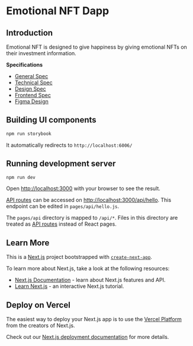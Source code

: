 # Emotional NFT Dapp

## Introduction

Emotional NFT is designed to give happiness by giving emotional NFTs on their investment information.

**Specifications**

- [General Spec](https://docs.google.com/document/d/1BtudeihtZReu9nkG1ILO2ixt_sAzf0xNOgYsfoPMqUg/edit)
- [Technical Spec](https://docs.google.com/document/d/1tAnfPLfWV_P3-qaNuDdLCGsZ_mx3Di1B2tVhEaLGBBA/edit)
- [Design Spec](https://docs.google.com/document/d/1SlXrz9Fvfe_7YQo6dWa5n7tQ6nliVusnsbx4A-I_CGA/edit)
- [Frontend Spec](https://docs.google.com/document/d/1djDo8vjvTP_Hzswh4NpqMzbxabbQ8FUA4chJlDYprsA/edit)
- [Figma Design](https://www.figma.com/file/htIaWwzpJpaChxT3DoafVO/NFTs-DApp-UI?node-id=0%3A1)

## Building UI components

```bash
npm run storybook
```

It automatically redirects to `http://localhost:6006/`

## Running development server

```bash
npm run dev
```

Open [http://localhost:3000](http://localhost:3000) with your browser to see the result.

[API routes](https://nextjs.org/docs/api-routes/introduction) can be accessed on [http://localhost:3000/api/hello](http://localhost:3000/api/hello). This endpoint can be edited in `pages/api/hello.js`.

The `pages/api` directory is mapped to `/api/*`. Files in this directory are treated as [API routes](https://nextjs.org/docs/api-routes/introduction) instead of React pages.

## Learn More

This is a [Next.js](https://nextjs.org/) project bootstrapped with [`create-next-app`](https://github.com/vercel/next.js/tree/canary/packages/create-next-app).

To learn more about Next.js, take a look at the following resources:

- [Next.js Documentation](https://nextjs.org/docs) - learn about Next.js features and API.
- [Learn Next.js](https://nextjs.org/learn) - an interactive Next.js tutorial.

## Deploy on Vercel

The easiest way to deploy your Next.js app is to use the [Vercel Platform](https://vercel.com/new?utm_medium=default-template&filter=next.js&utm_source=create-next-app&utm_campaign=create-next-app-readme) from the creators of Next.js.

Check out our [Next.js deployment documentation](https://nextjs.org/docs/deployment) for more details.
